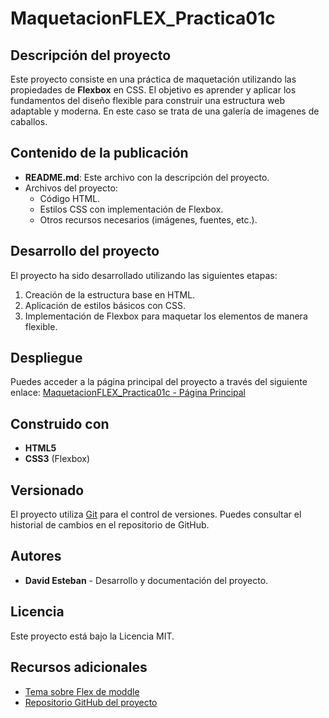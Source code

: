 # MaquetacionFLEX_Practica01c

## Descripción del proyecto
Este proyecto consiste en una práctica de maquetación utilizando las propiedades de **Flexbox** en CSS. El objetivo es aprender y aplicar los fundamentos del diseño flexible para construir una estructura web adaptable y moderna. En este caso se trata de una galería de imagenes de caballos.

## Contenido de la publicación
- **README.md**: Este archivo con la descripción del proyecto.
- Archivos del proyecto:
  - Código HTML.
  - Estilos CSS con implementación de Flexbox.
  - Otros recursos necesarios (imágenes, fuentes, etc.).

## Desarrollo del proyecto
El proyecto ha sido desarrollado utilizando las siguientes etapas:
1. Creación de la estructura base en HTML.
2. Aplicación de estilos básicos con CSS.
3. Implementación de Flexbox para maquetar los elementos de manera flexible.

## Despliegue
Puedes acceder a la página principal del proyecto a través del siguiente enlace:
[MaquetacionFLEX_Practica01c - Página Principal](https://github.com/desther2207/Practica-flex/tree/main)

## Construido con
- **HTML5**
- **CSS3** (Flexbox)

## Versionado
El proyecto utiliza [Git](https://git-scm.com/) para el control de versiones. Puedes consultar el historial de cambios en el repositorio de GitHub.

## Autores
- **David Esteban** - Desarrollo y documentación del proyecto.

## Licencia
Este proyecto está bajo la Licencia MIT.

## Recursos adicionales
- [Tema sobre Flex de moddle](https://educacionadistancia.juntadeandalucia.es/centros/almeria/pluginfile.php/147630/mod_resource/content/2/Flexbox_y_CSS_Grid.pdf)
- [Repositorio GitHub del proyecto](https://github.com/desther2207/Practica-flex/tree/main)
